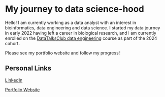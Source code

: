 # My journey to data science-hood

Hello! I am currently working as a data analyst with an interest in bioinformatics, data engineering and data science. I started my data journey in early 2022 having left a career in biological research, and I am currently enrolled on the [DataTalksClub data engineering](https://github.com/DataTalksClub/data-engineering-zoomcamp) course as part of the 2024 cohort. 

Please see my portfolio website and follow my progress!

## Personal Links

[LinkedIn](https://www.linkedin.com/in/jack-murray-7534131b3/)

[Portfolio Website](https://jackv-murray.github.io/)
